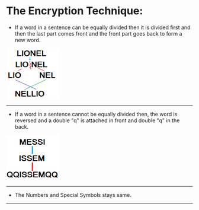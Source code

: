 # The Encryption Technique:
- If a word in a sentence can be equally divided then it is divided first and then the last part comes front and the front part goes back to form a new word.

![](Images/Even.png)

------------------------------------------------------
- If a word in a sentence cannot be equally divided then, the word is reversed and a double "q" is attached in front and double "q" in the back.

![](Images/Odd.png)

------------------------------------------------------
- The Numbers and Special Symbols stays same.

------------------------------------------------------